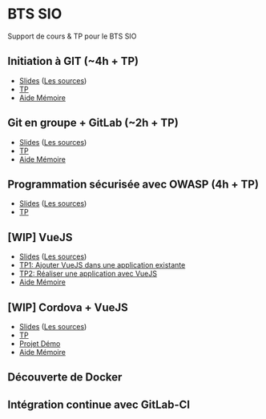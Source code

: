 # BTS SIO

Support de cours &amp; TP pour le BTS SIO

## Initiation à GIT (~4h + TP)
- [Slides](https://rawgit.com/c4software/bts/master/cours/git/) ([Les sources](cours/git))
- [TP](https://github.com/c4software/bts/blob/master/tp/git_initiation/README.md)
- [Aide Mémoire](https://github.com/c4software/cheatsheet/blob/master/git/README.md)

## Git en groupe + GitLab (~2h + TP)
- [Slides](https://rawgit.com/c4software/bts/master/cours/gitlab/) ([Les sources](cours/gitlab))
- [TP](https://github.com/c4software/bts/blob/master/tp/gitlab/README.md)
- [Aide Mémoire](https://github.com/c4software/cheatsheet/blob/master/git/README.md)


## Programmation sécurisée avec OWASP (4h + TP)
- [Slides](https://rawgit.com/c4software/bts/master/cours/securite_applications_web/) ([Les sources](cours/securite_applications_web))
- [TP](https://github.com/c4software/bts/blob/master/tp/securite/README.md)

## [WIP] VueJS
- [Slides](https://rawgit.com/c4software/bts/master/cours/vuejs/) ([Les sources](cours/vuejs))
- [TP1: Ajouter VueJS dans une application existante](tp/vuejs/tp1.md)
- [TP2: Réaliser une application avec VueJS](tp/vuejs/tp2.md)
- [Aide Mémoire](https://github.com/c4software/cheatsheet/blob/master/vuejs/README.md)

## [WIP] Cordova + VueJS

- [Slides](https://rawgit.com/c4software/bts/master/cours/cordova/) ([Les sources](cours/cordova))
- [TP](https://github.com/c4software/bts/blob/master/tp/cordova/README.md)
- [Projet Démo](https://github.com/c4software/vuejs-cordova-sample)
- [Aide Mémoire](https://github.com/c4software/cheatsheet/blob/master/cordova/README.md)

## Découverte de Docker

## Intégration continue avec GitLab-CI
